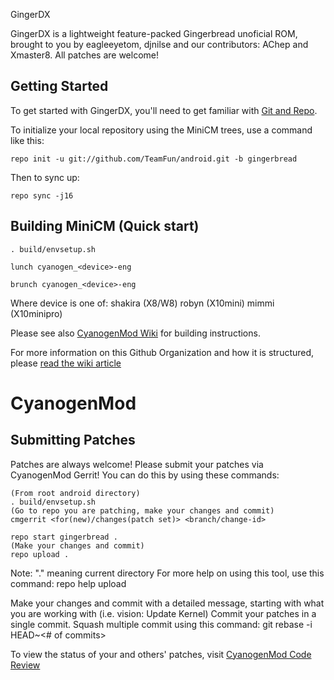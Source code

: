 GingerDX

GingerDX is a lightweight feature-packed Gingerbread unoficial ROM, brought to you by eagleeyetom, djnilse and our contributors: AChep and Xmaster8. 
All patches are welcome!

Getting Started
---------------

To get started with GingerDX, you'll need to get
familiar with [Git and Repo](http://source.android.com/download/using-repo).

To initialize your local repository using the MiniCM trees, use a command like this:

    repo init -u git://github.com/TeamFun/android.git -b gingerbread

Then to sync up:

    repo sync -j16

Building MiniCM (Quick start)
------------------

    . build/envsetup.sh
    
    lunch cyanogen_<device>-eng
    
    brunch cyanogen_<device>-eng

Where device is one of:
shakira (X8/W8)
robyn (X10mini)
mimmi (X10minipro)

Please see also [CyanogenMod Wiki](http://wiki.cyanogenmod.com/) for building instructions.

For more information on this Github Organization and how it is structured, 
please [read the wiki article](http://wiki.cyanogenmod.com/index.php/Github_Organization)


CyanogenMod
===========

Submitting Patches
------------------
Patches are always welcome!  Please submit your patches via CyanogenMod Gerrit!
You can do this by using these commands:

    (From root android directory)
    . build/envsetup.sh
    (Go to repo you are patching, make your changes and commit)
    cmgerrit <for(new)/changes(patch set)> <branch/change-id> 

    repo start gingerbread .
    (Make your changes and commit)
    repo upload .
Note: "." meaning current directory
For more help on using this tool, use this command: repo help upload

Make your changes and commit with a detailed message, starting with what you are working with (i.e. vision: Update Kernel)
Commit your patches in a single commit. Squash multiple commit using this command: git rebase -i HEAD~<# of commits>

To view the status of your and others' patches, visit [CyanogenMod Code Review](http://review.cyanogenmod.com/)

